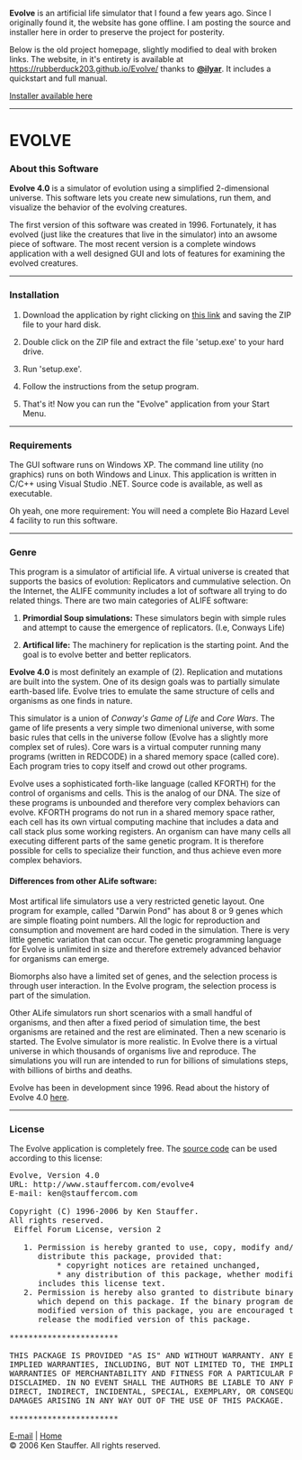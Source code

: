 **Evolve** is an artificial life simulator that I found a few years ago. 
Since I originally found it, the website has gone offline. 
I am posting the source and installer here in order to preserve the project for posterity.

Below is the old project homepage, slightly modified to deal with broken links.
The website, in it's entirety is available at https://rubberduck203.github.io/Evolve/ thanks to [**@ilyar**](https://github.com/ilyar).
It includes a quickstart and full manual.

[Installer available here](https://github.com/ckuhn203/Evolve/releases/tag/v4.0)

---

<!--Begin main text-->
<div id="maintext" height="600px">

<H1>EVOLVE</H1>

<h3>About this Software</h3>
<p>
<B>Evolve 4.0</B> is a simulator of evolution using a
simplified 2-dimensional universe. This software lets you create
new simulations, run them, and visualize the behavior of the evolving creatures.

<P>
The first version of this software was created in 1996. Fortunately, it has
evolved (just like the creatures that live in the simulator) into an awsome
piece of software. The most recent version  is a complete windows application with a well designed
GUI and lots of features for examining the evolved creatures.
<P>
<HR>
<P>

<h3>Installation</h3>
<OL>
<LI> Download the application by right clicking on <A HREF="evolve4exe.zip">this link</A> and saving
the ZIP file to your hard disk.
<P>

<LI> Double click on the ZIP file and extract the file 'setup.exe' to your hard drive.
<P>

<LI> Run 'setup.exe'.
<P>

<LI> Follow the instructions from the setup program.
<P>

<LI> That's it! Now you can run the "Evolve" application from your Start Menu.
<P>

</OL>

<HR>

<h3>Requirements</h3>
<P>
The GUI software runs on Windows XP. The
command line utility (no graphics) runs on both Windows and Linux.
This application is written in C/C++ using Visual Studio .NET. Source code is available, as
well as executable.
<P>
Oh yeah, one more requirement: You will need a complete Bio Hazard Level 4 facility to run this
software.
<P>

<HR>

<h3>Genre</h3>
This program is a simulator of artificial life. A virtual universe is
created that supports the basics of evolution: Replicators and cummulative selection.
On the Internet, the ALIFE community includes a lot of software all trying to do related things.
There are two main categories of ALIFE software:

<OL>
<LI><B>Primordial Soup simulations:</B> These simulators begin with simple rules and
attempt to cause the emergence of replicators. (I.e, Conways Life)
<P>

<LI><B>Artifical life:</B> The machinery for replication is the starting point. And the
goal is to evolve better and better replicators.
</OL>

<P>
<B>Evolve 4.0</B> is most definitely an example of (2). Replication and mutations are built
into the system. One of its design goals was to partially simulate earth-based life.
Evolve tries to emulate the same structure of cells and organisms as one finds in nature.

<P>
This simulator is a union of <I>Conway's Game of Life</I> and <I>Core Wars</I>.
The game of life presents a very simple two dimenional universe, with some basic rules that
cells in the universe follow (Evolve has a slightly more complex set of rules).
Core wars is a virtual computer running many programs (written in REDCODE)
in a shared memory space (called core). Each program tries to copy itself and
crowd out other programs.

<P>
Evolve uses a sophisticated forth-like language (called KFORTH) for the control of organisms and
cells. This is the analog of our DNA. The size of these programs is unbounded and
therefore very complex behaviors can evolve. KFORTH programs do not run in a shared
memory space rather, each cell has its own virtual computing machine that includes a
data and call stack plus some working registers. An organism can have many cells all
executing different parts of the same genetic program. It is therefore possible for cells to specialize
their function, and thus achieve even more complex behaviors.
<P>

<H4>Differences from other ALife software:</H4>
Most artifical life simulators use a very restricted genetic layout. One program for
example, called "Darwin Pond" has about 8 or 9 genes which are simple floating
point numbers. All the logic for reproduction and consumption and movement are
hard coded in the simulation. There is very little genetic variation that can occur.
The genetic programming language for Evolve is unlimited in size and therefore extremely
advanced behavior for organisms can emerge.
<P>
Biomorphs also have a limited set of genes, and the selection process is through user
interaction. In the Evolve program, the selection process is part of the simulation.
<P>
Other ALife simulators run short scenarios with a small handful of organisms, and then after
a fixed period of simulation time, the best organisms are retained and the rest are
eliminated. Then a new scenario is started. The Evolve simulator is more realistic.
In Evolve there is a virtual universe in which thousands of organisms live and reproduce. The
simulations you will run are intended to run for billions of simulations
steps, with billions of births and deaths.

<P>
Evolve has been in development since 1996. Read about the history of Evolve 4.0
<A HREF="history.html">here</A>.

<P>
<HR>

<h3>License</h3>
<P>
The Evolve application is completely free. The <A HREF="evolve4src.zip">source code</A> can be
used according to this license:

<PRE>
Evolve, Version 4.0
URL: http://www.stauffercom.com/evolve4
E-mail: ken@stauffercom.com

Copyright (C) 1996-2006 by Ken Stauffer.
All rights reserved.
 Eiffel Forum License, version 2

   1. Permission is hereby granted to use, copy, modify and/or
      distribute this package, provided that:
          * copyright notices are retained unchanged,
          * any distribution of this package, whether modified or not,
      includes this license text.
   2. Permission is hereby also granted to distribute binary programs
      which depend on this package. If the binary program depends on a
      modified version of this package, you are encouraged to publicly
      release the modified version of this package.

***********************

THIS PACKAGE IS PROVIDED "AS IS" AND WITHOUT WARRANTY. ANY EXPRESS OR
IMPLIED WARRANTIES, INCLUDING, BUT NOT LIMITED TO, THE IMPLIED
WARRANTIES OF MERCHANTABILITY AND FITNESS FOR A PARTICULAR PURPOSE ARE
DISCLAIMED. IN NO EVENT SHALL THE AUTHORS BE LIABLE TO ANY PARTY FOR ANY
DIRECT, INDIRECT, INCIDENTAL, SPECIAL, EXEMPLARY, OR CONSEQUENTIAL
DAMAGES ARISING IN ANY WAY OUT OF THE USE OF THIS PACKAGE.

***********************
</PRE>

</div>

<div id="footer">
<a href="mailto:ken@stauffercom.com">E-mail</a> | <a href="http://www.stauffercom.com">Home</a>
<br />
&copy; 2006 Ken Stauffer. All rights reserved.
</div>


